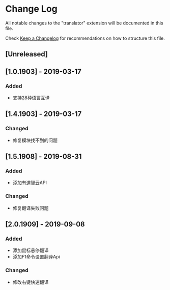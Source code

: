 # Change Log

All notable changes to the "translator" extension will be documented in this file.

Check [Keep a Changelog](http://keepachangelog.com/) for recommendations on how to structure this file.

## [Unreleased]

## [1.0.1903] - 2019-03-17
### Added
- 支持28种语言互译

## [1.4.1903] - 2019-03-17
### Changed
- 修复模块找不到的问题

## [1.5.1908] - 2019-08-31
### Added
- 添加有道智云API

### Changed
- 修复翻译失败问题

## [2.0.1909] - 2019-09-08
### Added
- 添加鼠标悬停翻译
- 添加F1命令设置翻译Api

### Changed
- 修改右键快速翻译